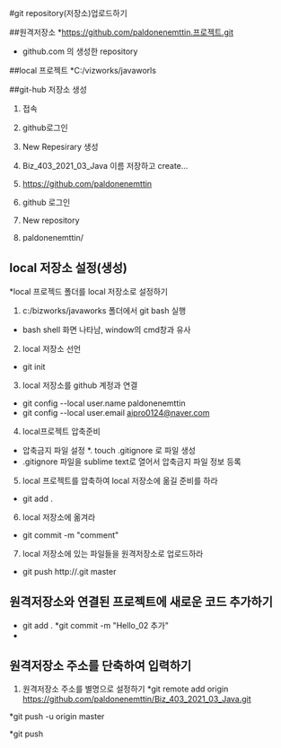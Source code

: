 #git repository(저장소)업로드하기

##원격저장소
*https://github.com/paldonenemttin.프로젝트.git
* github.com 의 생성한 repository

##local 프로젝트
*C:/vizworks/javaworls


##git-hub 저장소 생성
1. 접속
2. github로그인
3. New Repesirary 생성
4. Biz_403_2021_03_Java 이름 저장하고 create...

1. https://github.com/paldonenemttin
2. github 로그인
3. New repository
4. paldonenemttin/

## local 저장소 설정(생성)
*local 프로젝드 폴더를 local 저장소로 설정하기
1. c:/bizworks/javaworks 폴더에서 git bash 실행
* bash shell 화면 나타남, window의 cmd창과 유사

2. local 저장소 선언
* git init

3. local 저장소를 github 계정과 연결
* git config --local user.name paldonenemttin
* git config --local user.email aipro0124@naver.com

4. local프로젝트 압축준비
* 압축금지 파일 설정
*. touch .gitignore 로 파일 생성
* .gitignore 파일을 sublime text로 열어서 압축금지 파일 정보 등록

5. local 프로젝트를 압축하여 local 저장소에 옮길 준비를 하라
* git add .

6. local 저장소에 옮겨라
* git commit -m "comment"

7. local 저장소에 있는 파일들을 원격저장소로 업로드하라
* git push http://.git master


## 원격저장소와 연결된 프로젝트에 새로운 코드 추가하기
* git add .
*git commit -m "Hello_02 추가"
*

## 원격저장소 주소를 단축하여 입력하기
1. 원격저장소 주소를 별명으로 설정하기
*git remote add origin https://github.com/paldonenemttin/Biz_403_2021_03_Java.git

*git push -u origin master

*git push 